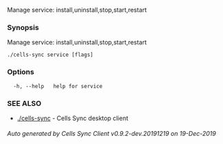 Manage service: install,uninstall,stop,start,restart

### Synopsis

Manage service: install,uninstall,stop,start,restart

```
./cells-sync service [flags]
```

### Options

```
  -h, --help   help for service
```

### SEE ALSO

* [./cells-sync](./cells-sync)	 - Cells Sync desktop client

###### Auto generated by Cells Sync Client v0.9.2-dev.20191219 on 19-Dec-2019
